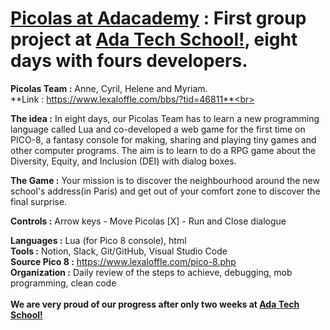# <a href="https://lgcyril.github.io/" target="_blank">Picolas at Adacademy</a> : First group project at <a href="https://adatechschool.fr/" target="_blank">Ada Tech School!</a>, eight days with fours developers.
**Picolas Team :** Anne, Cyril, Helene and Myriam.<br>
**Link : https://www.lexaloffle.com/bbs/?tid=46811**<br>

**The idea :** In eight days, our Picolas Team has to learn a new programming language called Lua and co-developed a web game for the first time on PICO-8, a fantasy console for making, sharing and playing tiny games and other computer programs. The aim is to learn to do a RPG game about the Diversity, Equity, and Inclusion (DEI) with dialog boxes.<br>

**The Game :**
Your mission is to discover the neighbourhood around the new school's address(in Paris) and get out of your comfort zone to discover the final surprise.

**Controls      :**
Arrow keys - Move Picolas
[X] - Run and Close dialogue

**Languages     :** Lua (for Pico 8 console), html<br>
**Tools         :** Notion, Slack, Git/GitHub, Visual Studio Code<br>
**Source Pico 8 :** https://www.lexaloffle.com/pico-8.php<br>
**Organization  :** Daily review of the steps to achieve, debugging, mob programming, clean code<br><br>
**We are very proud of our progress after only two weeks at <a href="https://adatechschool.fr/" target="_blank">Ada Tech School!</a>**

